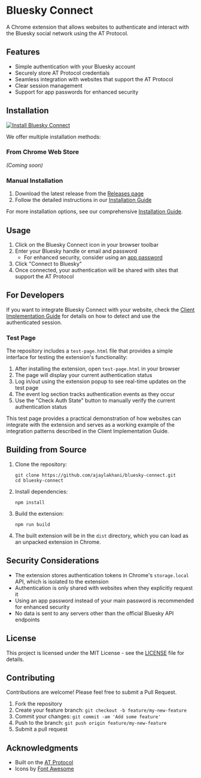# Bluesky Connect

A Chrome extension that allows websites to authenticate and interact with the Bluesky social network using the AT Protocol.

## Features

- Simple authentication with your Bluesky account
- Securely store AT Protocol credentials
- Seamless integration with websites that support the AT Protocol
- Clear session management
- Support for app passwords for enhanced security

## Installation

[![Install Bluesky Connect](https://img.shields.io/badge/Install-Bluesky%20Connect-1185FE?style=for-the-badge&logo=github)](INSTALL.md)

We offer multiple installation methods:

### From Chrome Web Store
*(Coming soon)*

### Manual Installation
1. Download the latest release from the [Releases page](https://github.com/ajaylakhani/bluesky-connect/releases)
2. Follow the detailed instructions in our [Installation Guide](INSTALL.md)

For more installation options, see our comprehensive [Installation Guide](INSTALL.md).

## Usage

1. Click on the Bluesky Connect icon in your browser toolbar
2. Enter your Bluesky handle or email and password
   - For enhanced security, consider using an [app password](https://bsky.app/settings/app-passwords)
3. Click "Connect to Bluesky"
4. Once connected, your authentication will be shared with sites that support the AT Protocol

## For Developers

If you want to integrate Bluesky Connect with your website, check the [Client Implementation Guide](CLIENT_IMPLEMENTATION.md) for details on how to detect and use the authenticated session.

### Test Page

The repository includes a `test-page.html` file that provides a simple interface for testing the extension's functionality:

1. After installing the extension, open `test-page.html` in your browser
2. The page will display your current authentication status
3. Log in/out using the extension popup to see real-time updates on the test page
4. The event log section tracks authentication events as they occur
5. Use the "Check Auth State" button to manually verify the current authentication status

This test page provides a practical demonstration of how websites can integrate with the extension and serves as a working example of the integration patterns described in the Client Implementation Guide.

## Building from Source

1. Clone the repository:
   ```
   git clone https://github.com/ajaylakhani/bluesky-connect.git
   cd bluesky-connect
   ```

2. Install dependencies:
   ```
   npm install
   ```

3. Build the extension:
   ```
   npm run build
   ```

4. The built extension will be in the `dist` directory, which you can load as an unpacked extension in Chrome.

## Security Considerations

- The extension stores authentication tokens in Chrome's `storage.local` API, which is isolated to the extension
- Authentication is only shared with websites when they explicitly request it
- Using an app password instead of your main password is recommended for enhanced security
- No data is sent to any servers other than the official Bluesky API endpoints

## License

This project is licensed under the MIT License - see the [LICENSE](LICENSE) file for details.

## Contributing

Contributions are welcome! Please feel free to submit a Pull Request.

1. Fork the repository
2. Create your feature branch: `git checkout -b feature/my-new-feature`
3. Commit your changes: `git commit -am 'Add some feature'`
4. Push to the branch: `git push origin feature/my-new-feature`
5. Submit a pull request

## Acknowledgments

- Built on the [AT Protocol](https://atproto.com/)
- Icons by [Font Awesome](https://fontawesome.com/)
